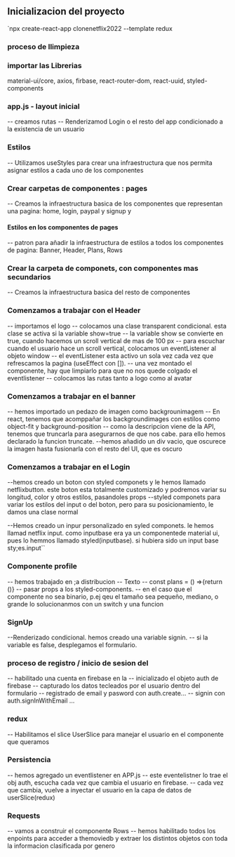 ## Inicializacion del proyecto

`npx create-react-app clonenetflix2022 --template redux

### proceso de llimpieza

### importar las Librerias

material-ui/core, axios, firbase, react-router-dom, react-uuid, styled-components

### app.js - layout inicial
-- creamos rutas
-- Renderizamod Login o el resto del app condicionado a la existencia de un usuario

### Estilos
-- Utilizamos useStyles para crear una infraestructura que nos permita asignar estilos a cada uno de los componentes

### Crear carpetas de componentes :  pages
-- Creamos la infraestructura basica de los componentes que representan una pagina: home, login, paypal y signup y

#### Estilos en los componentes de pages
-- patron para añadir la infraestructura de estilos a todos los componentes de pagina: Banner, Header, Plans, Rows

### Crear la carpeta de componets, con componentes mas secundarios

-- Creamos la infraestructura basica del resto de componentes

### Comenzamos a trabajar con el Header

-- importamos el logo 
-- colocamos una clase transparent condicional. esta clase se activa si la variable show=true
-- la variable show se convierte en true, cuando hacemos un scroll vertical de mas de 100 px
-- para escuchar cuando el usuario hace un scroll vertical, colocamos un eventListener al objeto window
-- el eventListener esta activo un sola vez cada vez que refrescamos la pagina (useEffect con []).
-- una vez montado el componente, hay que limpiarlo para que no nos quede colgado el eventlistener
-- colocamos las rutas tanto a logo como al avatar

### Comenzamos a trabajar en el banner

-- hemos importado un pedazo de imagen como backgrounimagem 
-- En react, tenemos que acomppañar los backgroundimages con estilos como object-fit y background-position
-- como la descripcion viene de la API, tenemos que truncarla para asegurarnos de que nos cabe. para ello hemos declarado la funcion truncate.
--hemos añadido un div vacio, que oscurece la imagen hasta fusionarla con el resto del UI, que es oscuro


### Comenzamos a trabajar en el Login

--hemos creado un boton con styled componets y le hemos llamado netflixbutton. este boton esta totalmente customizado y podremos variar su longitud, color y otros estilos, pasandoles props
--styled componets para variar los estilos del input o del boton, pero para su posicionamiento, le damos una clase normal

--Hemos creado un inpur personalizado en syled componets. le hemos llamad netflix input. como inputbase era ya un componentede material ui, pues lo hemmos llamado styled(inputbase). si hubiera sido un input base sty;es.input``

### Componente profile

-- hemos trabajado en ;a distribucion
-- <plans>Texto</plans>
-- const plans = () =>{return ()}
-- pasar props a los styled-components.
-- en el caso que el componente no sea binario, p.ej qeu el tamaño sea pequeño, mediano, o grande lo solucionanmos con un switch y una funcion

### SignUp
--Renderizado condicional. hemos creado una variable signin.
-- si la variable es false, desplegamos el formulario.

### proceso de registro / inicio de sesion del

-- habilitado una cuenta en firebase en la
-- inicializado el objeto auth de firebase
-- capturado los datos tecleados por el usuario dentro del formulario
-- registrado de email y pasword con auth.create...
-- signin con auth.signInWithEmail ...

### redux

-- Habilitamos el slice UserSlice para manejar el usuario en el componente que queramos

### Persistencia

-- hemos agregado un eventlistener en APP.js
-- este eventelistner lo trae el obj auth, escucha cada vez que cambia el usuario en firebase.
-- cada vez que cambia, vuelve a inyectar el usuario en la capa de datos de userSlice(redux)

### Requests

-- vamos a construir el componente Rows
-- hemos habilitado todos los enpoints para acceder a themoviedb y extraer los distintos objetos con toda la informacion clasificada por genero